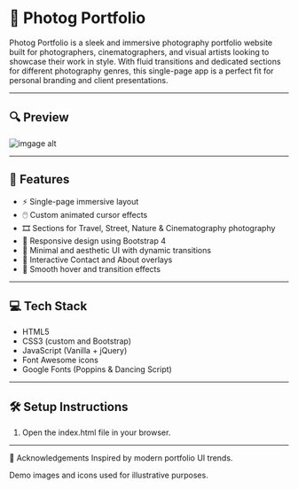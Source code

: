 # 📸 Photog Portfolio

Photog Portfolio is a sleek and immersive photography portfolio website built for photographers, cinematographers, and visual artists looking to showcase their work in style. With fluid transitions and dedicated sections for different photography genres, this single-page app is a perfect fit for personal branding and client presentations.

---
## 🔍 Preview

![imgage alt]()

---

## 🚀 Features

- ⚡ Single-page immersive layout
- 🖱️ Custom animated cursor effects
- 🎞️ Sections for Travel, Street, Nature & Cinematography photography
- 📱 Responsive design using Bootstrap 4
- 🧠 Minimal and aesthetic UI with dynamic transitions
- 📩 Interactive Contact and About overlays
- 🌈 Smooth hover and transition effects

---

## 💻 Tech Stack

- HTML5
- CSS3 (custom and Bootstrap)
- JavaScript (Vanilla + jQuery)
- Font Awesome icons
- Google Fonts (Poppins & Dancing Script)

---

## 🛠️ Setup Instructions

1. Open the index.html file in your browser.

---

🙌 Acknowledgements
Inspired by modern portfolio UI trends.

Demo images and icons used for illustrative purposes.
   
